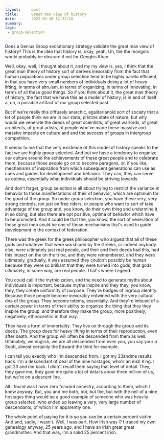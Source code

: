 ```yaml
---
layout:     post
title:      Great man view of history
date:       2022-02-20 12:32:18
summary:    
tags:
 - group-selection
---
```


Does a Genius Group evolutionary strategy validate the great man view of history? This is the idea that history is, okay, yeah. Uh, the the mongols would probably be obscure if not for Genghis Khan.

Well, okay, well, I thought about it, and my my view is, yes, I think that the great man theory of history sort of derives inexorably from the fact that human populations under group selection tend to be highly pareto efficient, in that you have very small numbers of individuals doing a lot of heavy lifting, in terms of altruism, in terms of organizing, in terms of innovating, in terms of all these good things. So if you think about it, the great man theory of history, the fact that we have this as a model of history, is in and of itself a, uh, a possible artifact of our group selected past. 

But if we're really this diffusely anarchic, egalitarianoid sort of society that a lot of people think we are in our state, pristine state of nature, but why would we venerate the deeds of great scientists, of great warlords, of great architects, of great artists, of people who've made these massive and massive impacts on culture and and the success of groups in intergroup competition. 

It seems to me that the very existence of this model of history speaks to the fact we are highly group selected. And but we have a tendency to organize our culture around the achievements of these great people and to celebrate them, because those people go on to become paragons, or, if you like, mechanisms of inspiration from which subsequent generations can use as cues and guides for development and behavior. They can, they can serve as optima, essentially what individuals should be striving towards.

And don't forget, group selection is all about trying to restrict the variance in behavior to those manifestations of their of behavior, which are optimum for the good of the group. So under group selection, you have these very, very strong controls, not just on free riders, or people who want to sort of take advantage of the group and, you know, do their own thing and undermine it, in so doing, but also there are opt positive, optima of behavior which have to be promoted. And it could be that the, you know, the sort of veneration of these great men could be one of those mechanisms that's used to guide development in the context of federation.

There was the greek for the greek philosopher who argued that all of these gods and whatever that were worshiped by the Greeks, or indeed anybody else, were ultimately just real people, and their and their deeds had this, had this impact on the on the tribe, and they were remembered, and they were ultimately, gradually, it was assumed they couldn't possibly be human because they were so brilliant that they were turned into gods, that gods ultimately, in some way, are real people. That's where Legend.

You could call it the mythicization, and the need to generate myths about individuals is important, because myths inspire and they they, you know, they, they create uniformity of purpose. They're badges of ingroup identity. Because those people become inexorably entwined with the very cultural dna of the group. They become totems, essentially. And they're imbued of a certain power in terms of their ability to organize the thing that they they inspire the group, and therefore they make the group, more positively, negatively, ethnocentric in that way.

They have a form of immortality. They live on through the group and its deeds. The group does for heavy lifting in terms of their reproduction, even after death. And the group will often be descended from them as well. Ultimately, we english, we are all descended from even you, you say your a Scott, almost certainly the Edward the third for example. 

I can tell you exactly who I'm descended from. I got my 23andme results back. I'm a descendant of deal of the nine hostages, who's an irish King. I got 23 and me back. I didn't recall them saying that level of detail. They, they gave me, they gave me quite a lot of details about three million of us, but we're on a descent line.

All I found was I have zero forward ancestry, according to them, which I knew anyway. But, you and me both, but, but the, but with the neil of a nine hostages thing would be a good example of someone who was heavily group selected, who ended up leaving a very, very large number of descendants, of which I'm apparently one.

The whole point of paying for it is so you can be a certain percent victim. And and, sadly, I wasn't. Well, I was part. How Irish was I? I traced my own genealogy anyway, 25 years ago, and I have an irish great great grandmother. And that was, I'm a solid 25 percent irish.